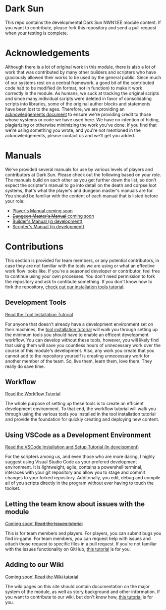 # Dark Sun

This repo contains the developmental Dark Sun NWN1:EE module content.  If you want to contribute, please fork this repository and send a pull request when your testing is complete.

# Acknowledgements

Although there is a lot of original work in this module, there is also a lot of work that was contributed by many other builders and scripters who have graciously allowed their works to be used by the general public.  Since much of our systems rest on a central framework, a good bit of the contributed code had to be modified (in format, not in function) to make it work correctly in the module.  As humans, we suck at tracking the original scripts and since many individual scripts were deleted in favor of consolidating scripts into libraries, some of the original author blocks and statements have been lost to the ages.  Therefore, we are providing an [acknowledgements document](docs/acknowledgements.md) to ensure we're providing credit to those whose systems or code we have used here.  We have no intention of hiding, plagiarizing or otherwise minimizing the work you've done.  If you find that we're using something you wrote, and you're not mentioned in the acknowledgements, please contact us and we'll get you added.

# Manuals

We've provided several manuals for use by various levels of players and contributors at Dark Sun.  Please check out the following based on your role.  The manuals build on each other as you get further down the list, so don't expect the scripter's manual to go into detail on the death and corpse loot systems, that's what the player's and dungeon master's manuals are for.  You should be familiar with the content of each manual that is listed before your role:

* [~~Player's Manual~~ coming soon](docs/playersmanual.md)
* [~~Dungeon Master's Manual~~ coming soon](docs/dmmanual.md)
* [Builder's Manual (in development)](docs/buildersmanual.md)
* [Scripter's Manual (in development)](docs/scriptersmanual.md)

# Contributions

This section is provided for team members, or any potential contributors, in case they are not familiar with the tools we are using or what an effective work flow looks like.  If you're a seasoned developer or contributor, feel free to continue using your own processes.  You don't need permission to fork the repository and ask to contibute something.  If you don't know how to fork the repository, [check out our installation tools tutorial](docs/tools.md/#github-account).

## Development Tools

[Read the Tool Installation Tutorial](docs/tools.md)

For anyone that doesn't already have a development environment set on their machines, the [tool installation tutorial](docs/tools.md) will walk you through setting up the minimum tools you should have to enable an efficent development workflow.  You can develop without these tools, however, you will likely find that using them will save you countless hours of unnecessary work over the course of this module's development.  Also, any work you create that you cannot add to the repository yourself is creating unnecessary work for another member of the team.  So, live them, learn them, love them.  They really do save time.

## Workflow

[Read the Workflow Tutorial](docs/workflow.md)

The whole purpose of setting up these tools is to create an efficient development environment.  To that end, the workflow tutorial will walk you through using the various tools you installed in the tool installation tutorial and provide the foundation for quickly creating and deploying new content.

## Using VSCode as a Development Environment

[Read the VSCode Installation and Setup Tutorial (in development)](docs/vscode.md)

For the scripters among us, and even those who are more daring, I highly suggest using Visual Studio Code as your prefered development environment.  It is lightweight, agile, contains a powershell terminal, interaces with your git repository and allow you to stage and commit changes to your forked repository.  Additonally, you edit, debug and compile all of you scripts directly in the program without ever having to touch the toolset.

## Letting the team know about issues with the module

[Coming soon! ~~Read the Issues tutorial~~](docs/issues.md)

This is for team members and players.  For players, you can submit bugs you find in-game.  For team members, you can request help with issues and attach those request to specific files in a pull request.  If you're not familiar with the Issues functionality on GitHub, [this tutorial](docs/issues.md) is for you.

## Adding to our Wiki

[Coming soon! ~~Read the Wiki tutorial~~](docs/wiki.md)

The wiki pages on this site should contain documentation on the major system of the module, as well as story background and other information.  If you want to contribute to our wiki, but don't know how, [this tutorial](docs/wiki.md) is for you.
